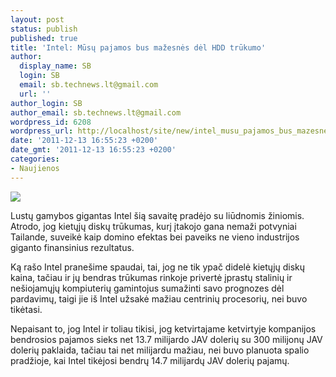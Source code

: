 ```yaml
---
layout: post
status: publish
published: true
title: 'Intel: Mūsų pajamos bus mažesnės dėl HDD trūkumo'
author:
  display_name: SB
  login: SB
  email: sb.technews.lt@gmail.com
  url: ''
author_login: SB
author_email: sb.technews.lt@gmail.com
wordpress_id: 6208
wordpress_url: http://localhost/site/new/intel_musu_pajamos_bus_mazesnes_del_hdd_trukumo/
date: '2011-12-13 16:55:23 +0200'
date_gmt: '2011-12-13 16:55:23 +0200'
categories:
- Naujienos
---
```

<div class="imgright"><img src="http://technews.lt/upload/intelextrteme.jpg"  /></div>
<p>Lustų gamybos gigantas Intel šią savaitę pradėjo su liūdnomis žiniomis. Atrodo, jog kietųjų diskų trūkumas, kurį įtakojo gana nemaži potvyniai Tailande, suveikė kaip domino efektas bei paveiks ne vieno industrijos giganto finansinius rezultatus.</p>
<p>Ką rašo Intel pranešime spaudai, tai, jog ne tik ypač didelė kietųjų diskų kaina, tačiau ir jų bendras trūkumas rinkoje privertė įprastų stalinių ir nešiojamųjų kompiuterių gamintojus sumažinti savo prognozes dėl pardavimų, taigi jie iš Intel užsakė mažiau centrinių procesorių, nei buvo tikėtasi.</p>
<p>Nepaisant to, jog Intel ir toliau tikisi, jog ketvirtajame ketvirtyje kompanijos bendrosios pajamos sieks net 13.7 milijardo JAV dolerių su 300 milijonų JAV dolerių paklaida, tačiau tai net milijardu mažiau, nei buvo planuota spalio pradžioje, kai Intel tikėjosi bendrų 14.7 milijardų JAV dolerių pajamų.</p>
